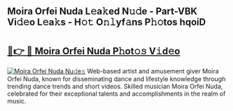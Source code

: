 ## Moira Orfei Nuda L𝚎a𝚔ed N𝚞𝚍e - Part-VBK Vi𝚍𝚎o L𝚎a𝚔s - H𝚘𝚝 O𝚗𝚕yf𝚊ns P𝚑𝚘tos hqoiD

# <h2><a href="http://kfc0nl.oniu.top/?m=Moira+Orfei+Nuda">🔗👉 🔴 Moira Orfei Nuda P𝚑ot𝚘𝚜 V𝚒d𝚎o</a></h2>

[![Moira Orfei Nuda Nu𝚍e𝚜](https://i.imgur.com/0qMVB7G.gif)](http://kfc0nl.oniu.top/?m=Moira+Orfei+Nuda)
Web-based artist and amusement giver Moira Orfei Nuda, known for disseminating dance and lifestyle knowledge through trending dance trends and short videos. Skilled musician Moira Orfei Nuda, celebrated for their exceptional talents and accomplishments in the realm of music.  
